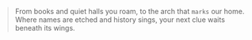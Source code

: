 > From books and quiet halls you roam, to the arch that `marks` our home. Where names are etched and history sings, your next clue waits beneath its wings.